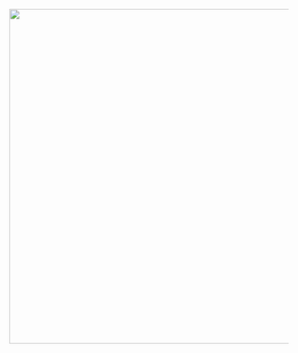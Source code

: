 <a class="imgpopup" href="/sites/default/files/web_scraping2.jpg"><img src="/sites/default/files/web_scraping2.jpg" width="1200" height="604"></a>